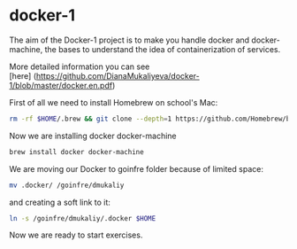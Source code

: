 # docker-1
The aim of the Docker-1 project is to make you handle docker and docker-machine, the
bases to understand the idea of containerization of services.

More detailed information you can see [here] (https://github.com/DianaMukaliyeva/docker-1/blob/master/docker.en.pdf)

First of all we need to install Homebrew on school's Mac:
```bash
rm -rf $HOME/.brew && git clone --depth=1 https://github.com/Homebrew/brew $HOME/.brew && export PATH=$HOME/.brew/bin:$PATH && brew update && echo "export PATH=$HOME/.brew/bin:$PATH" >> ~/.zshrc
```

Now we are installing docker docker-machine
```bash
brew install docker docker-machine
```
We are moving our Docker to goinfre folder because of limited space:
```bash
mv .docker/ /goinfre/dmukaliy
```
and creating a soft link to it:
```bash
ln -s /goinfre/dmukaliy/.docker $HOME
```

Now we are ready to start exercises.
